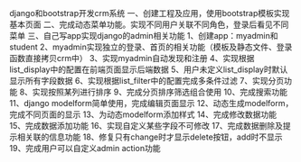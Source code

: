 django和bootstrap开发crm系统
一、创建工程及应用，使用bootstrap模板实现基本页面
二、完成动态菜单功能。实现不同用户关联不同角色，登录后看见不同菜单
三、自己写app实现django的admin相关功能
    1、创建app：myadmin和student
    2、myadmin实现独立的登录、首页的相关功能（模板及静态文件、登录函数直接拷贝crm中）
    3、实现myadmin自动发现和注册
    4、实现根据list_display中的配置在前端页面显示后端数据
    5、用户未定义list_display时默认显示所有字段数据
    6、实现根据list_filter中的配置完成多条件过滤
    7、实现分页功能
    8、实现按照某列进行排序
    9、完成分页排序筛选组合使用
    10、完成搜索功能
    11、django modelform简单使用，完成编辑页面显示
    12、动态生成modelform，完成不同页面的显示
    13、为动态modelform添加样式
    14、完成修改数据功能
    15、完成数据添加功能
    16、实现自定义某些字段不可修改
    17、完成数据删除及提示相关联的信息功能
    18、修复只有change时才显示delete按钮，add时不显示
    19、完成用户可以自定义admin action功能
